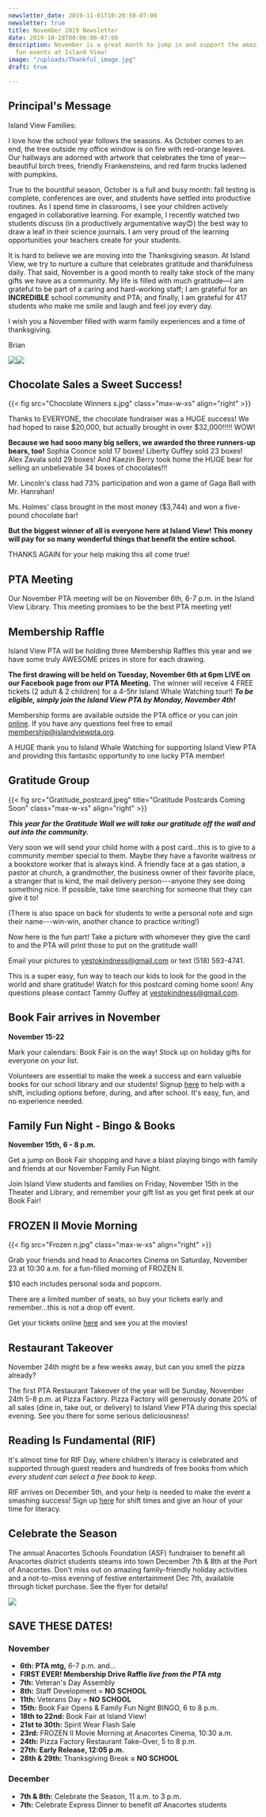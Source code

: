 ```yaml
---
newsletter_date: 2019-11-01T10:29:50-07:00
newsletter: true
title: November 2019 Newsletter
date: 2019-10-28T00:00:00-07:00
description: November is a great month to jump in and support the amazing array of
  fun events at Island View!
image: "/uploads/Thankful_image.jpg"
draft: true

---
```

## Principal's Message

Island View Families:

I love how the school year follows the seasons. As October comes to an end, the tree outside my office window is on fire with red-orange leaves. Our hallways are adorned with artwork that celebrates the time of year—beautiful birch trees, friendly Frankensteins, and red farm trucks ladened with pumpkins.

True to the bountiful season, October is a full and busy month: fall testing is complete, conferences are over, and students have settled into productive routines. As I spend time in classrooms, I see your children actively engaged in collaborative learning. For example, I recently watched two students discuss (in a productively argumentative way😊) the best way to draw a leaf in their science journals. I am very proud of the learning opportunities your teachers create for your students.

It is hard to believe we are moving into the Thanksgiving season. At Island View, we try to nurture a culture that celebrates gratitude and thankfulness daily. That said, November is a good month to really take stock of the many gifts we have as a community. My life is filled with much gratitude—I am grateful to be part of a caring and hard-working staff; I am grateful for an **INCREDIBLE** school community and PTA; and finally, I am grateful for 417 students who make me smile and laugh and feel joy every day.

I wish you a November filled with warm family experiences and a time of thanksgiving.

Brian

![](/uploads/FriendlyFrankenstein.jpg)![](/uploads/RedTruck.jpg)

## Chocolate Sales a Sweet Success!

{{< fig src="Chocolate Winners s.jpg" class="max-w-xs" align="right" >}}

Thanks to EVERYONE, the chocolate fundraiser was a HUGE success!  We had hoped to raise $20,000, but actually brought in over $32,000!!!!!  WOW!

**Because we had sooo many big sellers, we awarded the three runners-up bears, too!** Sophia Coonce sold 17 boxes! Liberty Guffey sold 23 boxes! Alex Zavala sold 29 boxes! And Kaezin Berry took home the HUGE bear for selling an unbelievable 34 boxes of chocolates!!!

Mr. Lincoln's class had 73% participation and won a game of Gaga Ball with Mr. Hanrahan!

Ms. Holmes' class brought in the most money ($3,744) and won a five-pound chocolate bar!

**But the biggest winner of all is everyone here at Island View!  This money will pay for so many wonderful things that benefit the entire school.**

THANKS AGAIN for your help making this all come true!

## PTA Meeting

Our November PTA meeting will be on November 6th, 6-7 p.m. in the Island View Library. This meeting promises to be the best PTA meeting yet!

## Membership Raffle

Island View PTA will be holding three Membership Raffles this year and we have some truly AWESOME prizes in store for each drawing.

**The first drawing will be held on Tuesday, November 6th at 6pm LIVE on our Facebook page from our PTA Meeting.** The winner will receive 4 FREE tickets (2 adult & 2 children) for a 4-5hr Island Whale Watching tour!! **_To be eligible, simply join the Island View PTA by Monday, November 4th!_**

Membership forms are available outside the PTA office or you can join [online](/membership/). If you have any questions feel free to email [membership@islandviewpta.org](mailto:membership@islandviewpta.org).

A HUGE thank you to Island Whale Watching for supporting Island View PTA and providing this fantastic opportunity to one lucky PTA member!

## Gratitude Group

{{< fig src="Gratitude_postcard.jpeg" title="Gratitude Postcards Coming Soon" class="max-w-xs" align="right" >}}

**_This year for the Gratitude Wall we will take our gratitude off the wall and out into the community._**

Very soon we will send your child home with a post card...this is to give to a community member special to them. Maybe they have a favorite waitress or a bookstore worker that is always kind. A friendly face at a gas station, a pastor at church, a grandmother, the business owner of their favorite place, a stranger that is kind, the mail delivery person---anyone they see doing something nice. If possible, take time searching for someone that they can give it to!

(There is also space on back for students to write a personal note and sign their name---win-win, another chance to practice writing!)

Now here is the fun part! Take a picture with whomever they give the card to and the PTA will print those to put on the gratitude wall!

Email your pictures to yestokindness@gmail.com or text (518) 593-4741.

This is a super easy, fun way to teach our kids to look for the good in the world and share gratitude! Watch for this postcard coming home soon! Any questions please contact Tammy Guffey at yestokindness@gmail.com.

## Book Fair arrives in November

**November 15-22**

Mark your calendars: Book Fair is on the way! Stock up on holiday gifts for everyone on your list.

Volunteers are essential to make the week a success and earn valuable books for our school library and our students! Signup [here](https://www.signupgenius.com/go/10c0d44aead2da3f58-fall "Book Fair signup") to help with a shift, including options before, during, and after school.  It's easy, fun, and no experience needed.

## Family Fun Night - Bingo & Books

**November 15th, 6 - 8 p.m.**

Get a jump on Book Fair shopping and have a blast playing bingo with family and friends at our November Family Fun Night.

Join Island View students and families on Friday, November 15th in the Theater and Library, and remember your gift list as you get first peek at our Book Fair!

## FROZEN II Movie Morning

{{< fig src="Frozen n.jpg" class="max-w-xs" align="right" >}}

Grab your friends and head to Anacortes Cinema on Saturday, November 23 at 10:30 a.m. for a fun-filled morning of FROZEN II.

$10 each includes personal soda and popcorn.

There are a limited number of seats, so buy your tickets early and remember...this is not a drop off event.

Get your tickets online [here](/movie/) and see you at the movies!

## Restaurant Takeover

November 24th might be a few weeks away, but can you smell the pizza already?

The first PTA Restaurant Takeover of the year will be Sunday, November 24th 5-8 p.m. at Pizza Factory. Pizza Factory will generously donate 20% of all sales (dine in, take out, or delivery) to Island View PTA during this special evening.  See you there for some serious deliciousness!

## Reading Is Fundamental (RIF)

It's almost time for RIF Day, where children's literacy is celebrated and supported through guest readers and hundreds of free books from which _every_ _student can select a free book to keep_.

RIF arrives on December 5th, and your help is needed to make the event a smashing success! Sign up [here](https://www.signupgenius.com/go/10c0d44aead2da3f58-fall1) for shift times and give an hour of your time for literacy.

## Celebrate the Season

The annual Anacortes Schools Foundation (ASF) fundraiser to benefit all Anacortes district students steams into town December 7th & 8th at the Port of Anacortes. Don't miss out on amazing family-friendly holiday activities and a not-to-miss evening of festive entertainment Dec 7th, available through ticket purchase. See the flyer for details!

![](/uploads/Celebrate_the_Season_Flyer.png)

## SAVE THESE DATES!

### November

* **6th: PTA mtg,** 6-7 p.m. and...
* **FIRST EVER! Membership Drive Raffle _live from the PTA mtg_**
* **7th:** Veteran's Day Assembly
* **8th:** Staff Development = **NO SCHOOL**
* **11th:** Veterans Day = **NO SCHOOL**
* **15th:** Book Fair Opens & Family Fun Night BINGO, 6 to 8 p.m.
* **18th to 22nd:** Book Fair at Island View!
* **21st to 30th:** Spirit Wear Flash Sale
* **23rd:** FROZEN II Movie Morning at Anacortes Cinema, 10:30 a.m.
* **24th:** Pizza Factory Restaurant Take-Over, 5 to 8 p.m.
* **27th: Early Release, 12:05 p.m.**
* **28th & 29th:** Thanksgiving Break **= NO SCHOOL**

### December

* **7th & 8th:** Celebrate the Season, 11 a.m. to 3 p.m.
* **7th:** Celebrate Express Dinner to benefit _all_ Anacortes students